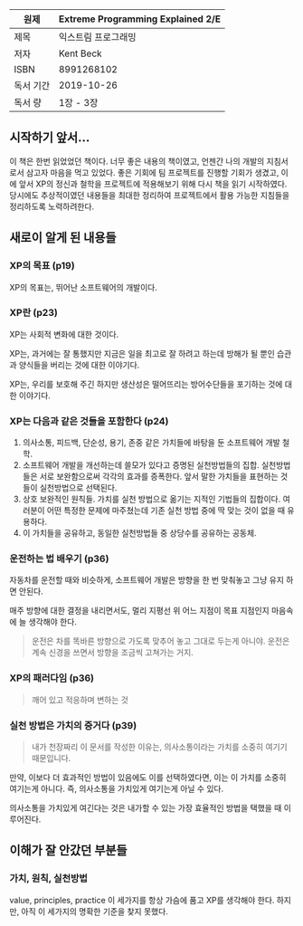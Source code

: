 | 원제    | Extreme Programming Explained 2/E |
| ----- | --------------------------------- |
| 제목    | 익스트림 프로그래밍                        |
| 저자    | Kent Beck                         |
| ISBN  | 8991268102                        |
| 독서 기간 | 2019-10-26                        |
| 독서 량  | 1장 - 3장                           |

## 시작하기 앞서...
이 책은 한번 읽었었던 책이다. 너무 좋은 내용의 책이였고, 언젠간 나의 개발의 지침서로서 삼고자 마음을 먹고 있었다. 좋은 기회에 팀 프로젝트를 진행할 기회가 생겼고, 이에 앞서 XP의 정신과 철학을 프로젝트에 적용해보기 위해 다시 책을 읽기 시작하였다. 당시에도 추상적이였던 내용들을 최대한 정리하여 프로젝트에서 활용 가능한 지침들을 정리하도록 노력하려한다. 

## 새로이 알게 된 내용들

### XP의 목표 (p19)

XP의 목표는, 뛰어난 소프트웨어의 개발이다. 

### XP란 (p23)

XP는 사회적 변화에 대한 것이다. 

XP는, 과거에는 잘 통했지만 지금은 일을 최고로 잘 하려고 하는데 방해가 될 뿐인 습관과 양식들을 버리는 것에 대한 이야기다. 

XP는, 우리를 보호해 주긴 하지만 생산성은 떨어뜨리는 방어수단들을 포기하는 것에 대한 이야기다. 

### XP는 다음과 같은 것들을 포함한다 (p24)

1. 의사소통, 피드백, 단순성, 용기, 존중 같은 가치들에 바탕을 둔 소프트웨어 개발 철학.
2. 소프트웨어 개발을 개선하는데 쓸모가 있다고 증명된 실천방법들의 집합. 실천방법들은 서로 보완함으로써 각각의 효과를 증폭한다. 앞서 말한 가치들을 표현하는 것들이 실천방법으로 선택된다. 
3. 상호 보완적인 원칙들. 가치를 실천 방법으로 옮기는 지적인 기법들의 집합이다. 여러분이 어떤 특정한 문제에 마주쳤는데 기존 실천 방법 중에 딱 맞는 것이 없을 때 유용하다. 
4. 이 가치들을 공유하고, 동일한 실천방법들 중 상당수를 공유하는 공동체.


### 운전하는 법 배우기 (p36)

자동차를 운전할 때와 비슷하게, 소프트웨어 개발은 방향을 한 번 맞춰놓고 그냥 유지 하면 안된다. 

매주 방향에 대한 결정을 내리면서도, 멀리 지평선 위 어느 지점이 목표 지점인지 마음속에 늘 생각해야 한다. 

> 운전은 차를 똑바른 방향으로 가도록 맞추어 놓고 그대로 두는게 아니야. 운전은 계속 신경을 쓰면서 방향을 조금씩 고쳐가는 거지.

### XP의 패러다임 (p36)

> 깨어 있고 적응하며 변하는 것

### 실천 방법은 가치의 증거다 (p39)

> 내가 천장짜리 이 문서를 작성한 이유는, 의사소통이라는 가치를 소중히 여기기 때문입니다. 

만약, 이보다 더 효과적인 방법이 있음에도 이를 선택하였다면, 이는 이 가치를 소중히 여기는게 아니다. 
즉, 의사소통을 가치있게 여기는게 아닐 수 있다. 

의사소통을 가치있게 여긴다는 것은 내가할 수 있는 가장 효율적인 방법을 택했을 때 이루어진다. 


## 이해가 잘 안갔던 부분들
### 가치, 원칙, 실천방법

value, principles, practice 이 세가지를 항상 가슴에 품고 XP를 생각해야 한다. 
하지만, 아직 이 세가지의 명확한 기준을 찾지 못했다. 

